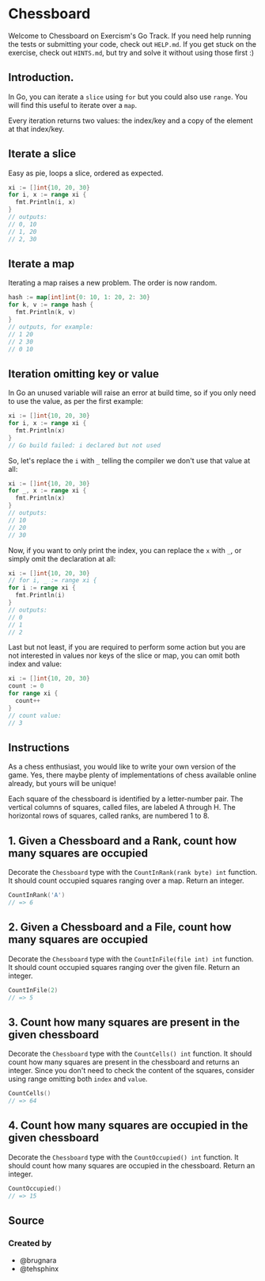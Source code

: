# Chessboard

Welcome to Chessboard on Exercism's Go Track.
If you need help running the tests or submitting your code, check out `HELP.md`.
If you get stuck on the exercise, check out `HINTS.md`, but try and solve it without using those first :)

## Introduction.

In Go, you can iterate a `slice` using `for` but you could also use
`range`. You will find this useful to iterate over a `map`.

Every iteration returns two values: the index/key and a copy of the element at
that index/key.

## Iterate a slice

Easy as pie, loops a slice, ordered as expected.

```go
xi := []int{10, 20, 30}
for i, x := range xi {
  fmt.Println(i, x)
}
// outputs:
// 0, 10
// 1, 20
// 2, 30
```

## Iterate a map

Iterating a map raises a new problem. The order is now random.

```go
hash := map[int]int{0: 10, 1: 20, 2: 30}
for k, v := range hash {
  fmt.Println(k, v)
}
// outputs, for example:
// 1 20
// 2 30
// 0 10
```

## Iteration omitting key or value

In Go an unused variable will raise an error at build time, so if you only
need to use the value, as per the first example:

```go
xi := []int{10, 20, 30}
for i, x := range xi {
  fmt.Println(x)
}
// Go build failed: i declared but not used
```

So, let's replace the `i` with `_` telling the compiler we don't use that
value at all:

```go
xi := []int{10, 20, 30}
for _, x := range xi {
  fmt.Println(x)
}
// outputs:
// 10
// 20
// 30
```

Now, if you want to only print the index, you can replace the `x` with `_`,
or simply omit the declaration at all:


```go
xi := []int{10, 20, 30}
// for i, _ := range xi {
for i := range xi {
  fmt.Println(i)
}
// outputs:
// 0
// 1
// 2
```

Last but not least, if you are required to perform some action but you are not
interested in values nor keys of the slice or map, you can omit both index and
value:

```go
xi := []int{10, 20, 30}
count := 0
for range xi {
  count++
}
// count value:
// 3
```

## Instructions

As a chess enthusiast, you would like to write your own version of the game. Yes, there maybe plenty of implementations of chess available online already, but yours will be unique!

Each square of the chessboard is identified by a letter-number pair. The vertical columns of squares, called files, are labeled A through H. The horizontal rows of squares, called ranks, are numbered 1 to 8.

## 1. Given a Chessboard and a Rank, count how many squares are occupied

Decorate the `Chessboard` type with the `CountInRank(rank byte) int` function.
It should count occupied squares ranging over a map. Return an integer.

```go
CountInRank('A')
// => 6
```

## 2. Given a Chessboard and a File, count how many squares are occupied

Decorate the `Chessboard` type with the `CountInFile(file int) int` function.
It should count occupied squares ranging over the given file. Return an integer.

```go
CountInFile(2)
// => 5
```

## 3. Count how many squares are present in the given chessboard

Decorate the `Chessboard` type with the `CountCells() int` function.
It should count how many squares are present in the chessboard and returns
an integer. Since you don't need to check the content of the squares,
consider using range omitting both `index` and `value`.

```go
CountCells()
// => 64
```

## 4. Count how many squares are occupied in the given chessboard

Decorate the `Chessboard` type with the `CountOccupied() int` function.
It should count how many squares are occupied in the chessboard.
Return an integer.

```go
CountOccupied()
// => 15
```

## Source

### Created by

- @brugnara
- @tehsphinx